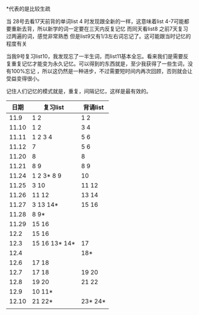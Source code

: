 *代表的是比较生疏



当 28号去看17天前背的单词list 4 时发现跟全新的一样，这意味着list 4-7可能都要重新去背，所以新学的词一定要在三天内反复记忆 而同天看list8 之前7天复习过两遍的词，感觉非常熟悉 但是list9又有1/3左右词忘记了。这可能跟当时记忆的程度有关 



当我9号复习list10，我发现忘了一半生词，而list11基本全忘。看来我们是需要反复重复记忆才能变为永久记忆。可以得到的东西就是，至少我获得了一些生词，没有100%忘记 ，所以这仍然是一种进步，不过需要短时间内再次回顾，否则就会让受益变得很小。

记住人们记忆的模式就是，重复，间隔记忆，这样是最有效的。

| 日期  | 复习list      | 背诵list |
| ----- | ------------- | -------- |
| 11.9  | 1 2           | 1 2      |
| 11.10 | 1 2           | 3 4      |
| 11.11 | 1 2 3 4       | 5 6      |
| 11.12 | 7             | 5 6      |
| 11.20 | 8             | 8        |
| 11.21 | 8 9           | 8 9      |
| 11.24 | 1 2  3* 8 9   | 10       |
| 11.25 | 3 10          | 11 12    |
| 11.26 | 11  12        | 13 14    |
| 11.27 | 3 13 14*      | 15 16    |
| 11.28 | 8 9*          |          |
| 11.29 | 15 16         |          |
| 12.2  | 15 16         |          |
| 12.3  | 15 16 13* 14* | 17       |
| 12.4  |               | 18*      |
| 12.6  | 17 18         |          |
| 12.7  | 17 18         | 19 20    |
| 12.8  | 19 20         | 21  22   |
| 12.9  | 10 11*        |          |
| 12.10 | 21 22*        | 23* 24*  |
|       |               |          |





